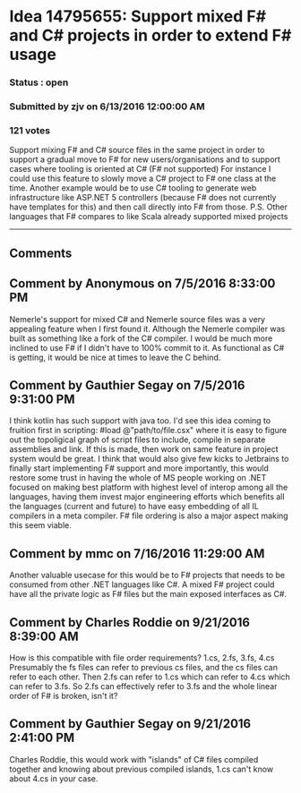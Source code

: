 # Idea 14795655: Support mixed F# and C# projects in order to extend F# usage #

### Status : open

### Submitted by zjv on 6/13/2016 12:00:00 AM

### 121 votes

Support mixing F# and C# source files in the same project in order to support a gradual move to F# for new users/organisations and to support cases where tooling is oriented at C# (F# not supported)
For instance I could use this feature to slowly move a C# project to F# one class at the time. Another example would be to use C# tooling to generate web infrastructure like ASP.NET 5 controllers (because F# does not currently have templates for this) and then call directly into F# from those.
P.S. Other languages that F# compares to like Scala already supported mixed projects


------------------------
## Comments


## Comment by Anonymous on 7/5/2016 8:33:00 PM
Nemerle's support for mixed C# and Nemerle source files was a very appealing feature when I first found it. Although the Nemerle compiler was built as something like a fork of the C# compiler. I would be much more inclined to use F# if I didn't have to 100% commit to it. As functional as C# is getting, it would be nice at times to leave the C behind.


## Comment by Gauthier Segay on 7/5/2016 9:31:00 PM
I think kotlin has such support with java too.
I'd see this idea coming to fruition first in scripting:
#load @"path/to/file.csx"
where it is easy to figure out the topoligical graph of script files to include, compile in separate assemblies and link.
If this is made, then work on same feature in project system would be great.
I think that would also give few kicks to Jetbrains to finally start implementing F# support and more importantly, this would restore some trust in having the whole of MS people working on .NET focused on making best platform with highest level of interop among all the languages, having them invest major engineering efforts which benefits all the languages (current and future) to have easy embedding of all IL compilers in a meta compiler.
F# file ordering is also a major aspect making this seem viable.


## Comment by mmc on 7/16/2016 11:29:00 AM
Another valuable usecase for this would be to F# projects that needs to be consumed from other .NET languages like C#. A mixed F# project could have all the private logic as F# files but the main exposed interfaces as C#.


## Comment by Charles Roddie on 9/21/2016 8:39:00 AM
How is this compatible with file order requirements?
1.cs, 2.fs, 3.fs, 4.cs
Presumably the fs files can refer to previous cs files, and the cs files can refer to each other. Then 2.fs can refer to 1.cs which can refer to 4.cs which can refer to 3.fs. So 2.fs can effectively refer to 3.fs and the whole linear order of F# is broken, isn't it?


## Comment by Gauthier Segay on 9/21/2016 2:41:00 PM
Charles Roddie, this would work with "islands" of C# files compiled together and knowing about previous compiled islands, 1.cs can't know about 4.cs in your case.


